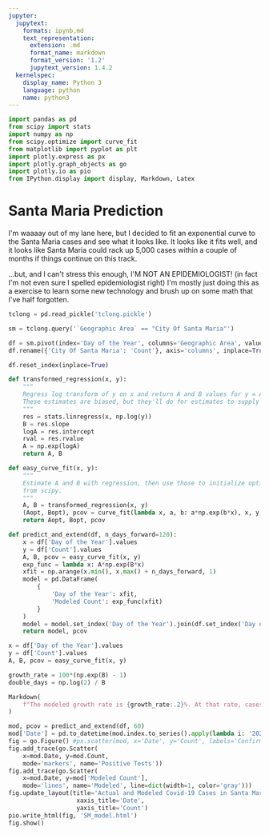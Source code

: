 ```yaml
---
jupyter:
  jupytext:
    formats: ipynb,md
    text_representation:
      extension: .md
      format_name: markdown
      format_version: '1.2'
      jupytext_version: 1.4.2
  kernelspec:
    display_name: Python 3
    language: python
    name: python3
---
```


```python
import pandas as pd
from scipy import stats
import numpy as np
from scipy.optimize import curve_fit
from matplotlib import pyplot as plt
import plotly.express as px
import plotly.graph_objects as go
import plotly.io as pio
from IPython.display import display, Markdown, Latex
```

# Santa Maria Prediction

I'm waaaay out of my lane here, but I decided to fit an exponential curve to the Santa Maria cases and see what it looks like. It looks like it fits well, and it looks like Santa Maria could rack up 5,000 cases within a couple of months if things continue on this track. 

...but, and I can't stress this enough, I'M NOT AN EPIDEMIOLOGIST! (in fact I'm not even sure I spelled epidemiologist right) I'm mostly just doing this as a exercise to learn some new technology and brush up on some math that I've half forgotten.

```python
tclong = pd.read_pickle('tclong.pickle')
```

```python
sm = tclong.query('`Geographic Area` == "City Of Santa Maria"')
```

```python
df = sm.pivot(index='Day of the Year', columns='Geographic Area', values='Count')
df.rename({'City Of Santa Maria': 'Count'}, axis='columns', inplace=True)
```

```python
df.reset_index(inplace=True)
```

```python
def transformed_regression(x, y):
    """
    Regress log transform of y on x and return A and B values for y = A * exp(B * x).
    These estimates are biased, but they'll do for estimates to supply to curve_fit.
    """
    res = stats.linregress(x, np.log(y))
    B = res.slope
    logA = res.intercept
    rval = res.rvalue
    A = np.exp(logA)
    return A, B

def easy_curve_fit(x, y):
    """
    Estimate A and B with regression, then use those to initialize optimized curve_fit
    from scipy.
    """
    A, B = transformed_regression(x, y)
    (Aopt, Bopt), pcov = curve_fit(lambda x, a, b: a*np.exp(b*x), x, y, p0=(A, B))
    return Aopt, Bopt, pcov

def predict_and_extend(df, n_days_forward=120):
    x = df['Day of the Year'].values
    y = df['Count'].values
    A, B, pcov = easy_curve_fit(x, y)
    exp_func = lambda x: A*np.exp(B*x)
    xfit = np.arange(x.min(), x.max() + n_days_forward, 1)
    model = pd.DataFrame(
        {
            'Day of the Year': xfit,
            'Modeled Count': exp_func(xfit)
        }
    )
    model = model.set_index('Day of the Year').join(df.set_index('Day of the Year'))
    return model, pcov
```

```python
x = df['Day of the Year'].values
y = df['Count'].values
A, B, pcov = easy_curve_fit(x, y)
```

```python
growth_rate = 100*(np.exp(B) - 1)
double_days = np.log(2) / B

Markdown(
    f"The modeled growth rate is {growth_rate:.2}%. At that rate, cases will double every {double_days:.1f} days."
)
```

```python
mod, pcov = predict_and_extend(df, 60)
mod['Date'] = pd.to_datetime(mod.index.to_series().apply(lambda i: '2020 ' + str(i)), format='%Y %j')
fig = go.Figure() #px.scatter(mod, x='Date', y='Count', labels='Confirmed Cases')
fig.add_trace(go.Scatter(
    x=mod.Date, y=mod.Count,
    mode='markers', name='Positive Tests'))
fig.add_trace(go.Scatter(
    x=mod.Date, y=mod['Modeled Count'], 
    mode='lines', name='Modeled', line=dict(width=1, color='gray')))
fig.update_layout(title='Actual and Modeled Covid-19 Cases in Santa Maria, CA',
                   xaxis_title='Date',
                   yaxis_title='Count')
pio.write_html(fig, 'SM_model.html')
fig.show()
```
